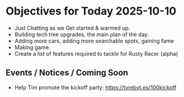 # Objectives for Today 2025-10-10

- Just Chatting as we Get started & warmed up.
- Building tech tree upgrades, the main plan of the day.
- Adding more cars, adding more searchable spots, gaining fame
- Making game.
- Create a list of features required to tackle for Rusty Racer (alpha)

## Events / Notices / Coming Soon

- Help Tim promote the kickoff party: https://tyrebyt.es/100kickoff

